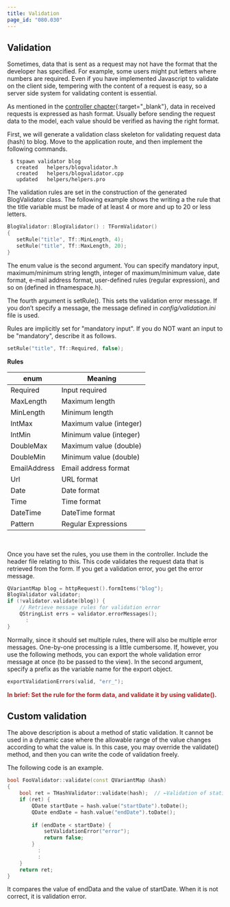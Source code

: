 ```yaml
---
title: Validation
page_id: "080.030"
---
```


## Validation

Sometimes, data that is sent as a request may not have the format that the developer has specified. For example, some users might put letters where numbers are required. Even if you have implemented Javascript to validate on the client side, tempering with the content of a request is easy, so a server side system for validating content is essential.

As mentioned in the [controller chapter](/user-guide/en/controller/index.html){:target="_blank"}, data in received requests is expressed as hash format. Usually before sending the request data to the model, each value should be verified as having the right format.

First, we will generate a validation class skeleton for validating request data (hash) to blog. Move to the application route, and then implement the following commands.

```
 $ tspawn validator blog
   created   helpers/blogvalidator.h
   created   helpers/blogvalidator.cpp
   updated   helpers/helpers.pro
```

The validation rules are set in the construction of the generated BlogValidator class. The following example shows the writing a the rule that the title variable must be made of at least 4 or more and up to 20 or less letters.

```c++
BlogValidator::BlogValidator() : TFormValidator()
{
   setRule("title", Tf::MinLength, 4);
   setRule("title", Tf::MaxLength, 20); 
}
```

The enum value is the second argument. You can specify mandatory input, maximum/minimum string length, integer of maximum/minimum value, date format, e-mail address format, user-defined rules (regular expression), and so on (defined in tfnamespace.h).

The fourth argument is setRule(). This sets the validation error message. If you don’t specify a message, the message defined in *config/validation.ini* file is used.

Rules are implicitly set for "mandatory input". If you do NOT want an input to be "mandatory", describe it as follows.

```c++
setRule("title", Tf::Required, false);
``` 

<div class="center aligned" markdown="1">

**Rules**

</div>

<div class="table-div" markdown="1">

| enum         | Meaning                 |
|--------------|-------------------------|
| Required     | Input required          |
| MaxLength    | Maximum length          |
| MinLength    | Minimum length          |
| IntMax       | Maximum value (integer) |
| IntMin       | Minimum value (integer) |
| DoubleMax    | Maximum value (double)  |
| DoubleMin    | Minimum value (double)  |
| EmailAddress | Email address format    |
| Url          | URL format              |
| Date         | Date format             |
| Time         | Time format             |
| DateTime     | DateTime format         |
| Pattern      | Regular Expressions     |

</div><br>

Once you have set the rules, you use them in the controller. Include the header file relating to this.
This code validates the request data that is retrieved from the form. If you get a validation error, you get the error message.

```c++
QVariantMap blog = httpRequest().formItems("blog");
BlogValidator validator;
if (!validator.validate(blog)) {
    // Retrieve message rules for validation error
    QStringList errs = validator.errorMessages();
      :
}
```
 
Normally, since it should set multiple rules, there will also be multiple error messages. One-by-one processing is a little cumbersome. If, however, you use the following methods, you can export the whole validation error message at once (to be passed to the view). In the second argument, specify a prefix as the variable name for the export object.

```c++
exportValidationErrors(valid, "err_");
``` 
 
 <span style="color: #b22222">**In brief: Set the rule for the form data, and validate it by using validate().** </span>

## Custom validation

The above description is about a method of static validation. It cannot be used in a dynamic case where the allowable range of the value changes according to what the value is. In this case, you may override the validate() method, and then you can write the code of validation freely.

The following code is an example.

```c++
bool FooValidator::validate(const QVariantMap &hash)
{
    bool ret = THashValidator::validate(hash);  // ←Validation of static rules
    if (ret) {
        QDate startDate = hash.value("startDate").toDate();
        QDate endDate = hash.value("endDate").toDate();
        
        if (endDate < startDate) {
            setValidationError("error");
            return false;
        }
          :
          :
    }
    return ret;
}
```

It compares the value of endData and the value of startDate. When it is not correct, it is validation error.